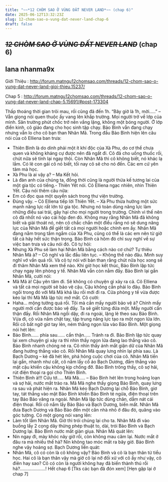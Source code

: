 ```yaml
---
title: "~~*12 CHÒM SAO Ở VÙNG ĐẤT NEVER LAND*~~ (chap 6)"
date: 2025-06-12T13:32:23Z
slug: 12-chom-sao-o-vung-dat-never-land-chap-6
draft: false
---
```


## ~~*12 CHÒM SAO Ở VÙNG ĐẤT NEVER LAND*~~ (chap 6)

## lana nhanma9x

Giới Thiệu : http://forum.matngu12chomsao.com/threads/12-chom-sao-o-vung-dat-never-land-gioi-thieu.15237/
 
Chap 5 : http://forum.matngu12chomsao.com/threads/12-chom-sao-o-vung-dat-never-land-chap-5.15691/#post-173304
 
 
Thấp thoáng thời gian trôi mau, rồi cũng đã đến 1h. 
   “Bây giờ là 1h, mời…..” – Vẫn giọng nói quen thuộc ấy vang lên khắp trường. Mọi người trở về lớp của mình. Sân trường phút chốc trở nên vắng lặng, không một bóng người.
   Ở lớp điền kinh, cô giáo đang cho học sinh tập chạy. Bảo Bình vẫn đang chạy nhưng vẫn lo cho cô bạn than Nhân Mã. Trong đầu Bảo Bình hiện lên câu nói của cô Elliena ban trưa:
   - Thiên Bình là do dính phải một ít khí độc của Xà Phu, do cơ thể chưa quen và không kháng cự được nên đã ngất đi. Cô đã cho uống thuốc rồi, chút nữa sẽ tỉnh lại ngay thôi. Còn Nhân Mã thì cô không biết, nó khác lạ lắm. Có lẽ con gái cô nó biết, tối nay cô sẽ cho nó đến. Các em cứ yên tâm mà học.
   - Xà Phu là ai vậy ạ? – Ma Kết hỏi.
   - Là đàn anh của chúng ta, đồng thời cũng là người thừa kế tương lai của một gia tộc có tiếng.- Thiên Yết nói.
   Cô Elliena ngạc nhiên, nhìn Thiên Yết. Cậu nói thêm câu nữa:
   - Em có đọc qua một quyển sách trong thư viện trường.
   - Đúng vậy. – Cô Elliena tiếp lời Thiên Yết. – Xà Phu thừa hưởng một sức mạnh năng lực rất lớn từ gia tộc. Nhưng nó toàn dùng năng lực làm những điều sai trái, gây hại cho mọi người trong trường. Chính vì thế nên cô đã nhốt nó vào cái hộp đen đó. Không may rằng Nhân Mã đã không biết và giải thoát nó, nên cô chắc chắn một điều rằng nó sẽ dung năng lực của Nhân Mã để giết tất cả mọi người hoặc chính em ấy. Nhân Mã đang nằm trong tầm ngắm của Xà Phu, cũng có thể là các em nên từ giờ tất cả hãy hết sức thận trọng.
   Bảo Bình cả hôm đó chỉ suy nghĩ về sự việc ban trưa và câu nói đó. Cô tự hỏi:
   - Nhưng Xà Phu sẽ làm hại Nhân Mã bằng cách nào cơ chứ? Tự thiêu Nhân Mã à? – Cô nghĩ và lắc đầu liên tục. – Không thể nào đâu. Mình suy nghĩ vớ vẩn quá rồi. Và cô tự nói với bản than rằng chút nữa học xong sẽ đi thăm Nhân Mã xem thế nào.
   Khi giờ học kết thúc, Bảo Bình lập tức chạy ngay lên phòng y tế. Nhân Mã vẫn còn nằm đấy. Bảo Bình lại gần Nhân Mã, cười nói:
   - Mã Mã à! Cậu yên tâm đi. Sẽ không có chuyện gì xảy ra cả. Cô Elliena và tất cả mọi người sẽ bảo vệ cậu. Cậu không cần phải lo đâu.
   Bảo Bình ngồi trong đó với Mã Mã khá lâu rồi mới đi ra. Cửa phòng y tế vừa được kéo lại thì Mã Mã lập tức mở mắt. Cô cười:
   - Haha… mộng tưởng quá rồi. Tôi mà cần mấy người bảo vệ à? Chính mấy người mới cần được bảo vệ đấy. Ta sẽ giết từng đứa một. Mấy người cẩn thận đấy.
   Rồi Nhân Mã ngồi dậy, đi ra ngoài, lặng lẽ theo sau Bảo Bình. Vừa đi, cô vừa nắm chặt tay, tập trung năng lực tạo ra một ngọn lửa lớn. Rồi cô bất ngờ giơ tay lên, ném thẳng ngọn lửa vào Bảo Bình. Một giọng nói hét lên:
   - Bảo Bình…… phía sau…… cẩn thận….. Tránh ra đi.
   Bảo Bình lập tức quay lại xem chuyện gì xảy ra thì nhìn thấy ngọn lửa đang lao thẳng vào cô. Bảo Bình nhanh chóng né ra. Cô nhìn thấy ánh mắt giận dữ của Nhân Mã đang hướng thẳng vào cô. Rồi Nhân Mã quay lưng nhìn lại phía sau. Là Bạch Dương – kẻ đã hét lên, phá hỏng cuộc chơi của cô. Nhân Mã tiến lại gần, nhanh như cắt, cô nắm lấy cổ áo Bạch Dương, đấm thẳng vào mặt cậu khiến cậu không kịp chống đỡ. Bảo Bình trông thấy, cô sợ hãi, rút điện thoại ra gọi cho Thiên Bình.
   - Thiên Bình à!!! Cứu tớ….. Mã Mã….. – Bảo Bình hét lên trong hoảng loạn và sợ hãi, nước mắt trào ra. 
   Mã Mã nghe thấy giọng Bảo Bình, quay lưng ra sau và phát hiện ra. Nhân Mã kéo Bạch Dương lại chỗ Bảo Bình, giơ tay, tát thẳng vào mặt Bảo Bình khiến Bảo Bình té ngửa, điện thoại trên tay Bảo Bảo văng ra ngoài. Nhân Mã lập tức dùng chân, dẫm nát cái điện thoại. Rồi cô nắm lấy Bảo Bảo và Bạch Dương, biến mất.
   Nhân Mã đưa Bạch Dương và Bảo Bảo đến một căn nhà nhỏ ở đâu đó, quăng vào góc tường. Có một giọng nói vang lên:
   - Làm tốt lắm Nhân Mã. Giờ thì trói chúng lại cho ta.
   Nhân Mã đi vào buồng lấy 2 cọng dây thừng phép thuật to, dài, trói Bảo Bình và Bạch Dương lại. Bảo Bình nước mắt giàn giụa. Nhân Mã quát lên:
   - Nín ngay đi, mày khóc nãy giờ rồi, còn không mau câm lại. Nước mắt ở đâu ra mà nhiều thế hả? Nín không tao móc mắt ra bây giờ.
   Bảo Bình nghe vậy hoảng sợ. Bạch Dương liền quát:
   - Nhân Mã, cô có còn là cô không vậy? Bảo Bình và cô là bạn thân từ tiểu học. Hai cô là bạn thân vậy mà giờ cô lại nỡ đối xử với cô ấy như vậy, cô điên hay sao? Cô có còn là người không hay đã biến thành thú rồi hả?....................!
                                                                                                                                                                                                  Hết chap 6
                                                    [Tks các bạn đã đón xem]
                                                       [Hẹn gặp lại ở chap 7]